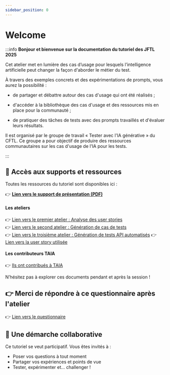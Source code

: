 ```yaml
---
sidebar_position: 0
---
```


# Welcome


:::info
**Bonjour et bienvenue sur la documentation du tutoriel des JFTL 2025**

Cet atelier met en lumière des cas d’usage pour lesquels l’intelligence artificielle peut changer la façon d'aborder le métier du test.

À travers des exemples concrets et des expérimentations de prompts, vous aurez la possibilité :

- de partager et débattre autour des cas d'usage qui ont été réalisés ;

- d'accéder à la bibliothèque des cas d'usage et des ressources mis en place pour la communauté ;

- de pratiquer des tâches de tests avec des prompts travaillés et d'évaluer leurs résultats.

Il est organisé par le groupe de travail « Tester avec l'IA générative » du CFTL. Ce groupe a pour objectif de produire des ressources communautaires sur les cas d'usage de l'IA pour les tests.

:::

## 📂 Accès aux supports et ressources

Toutes les ressources du tutoriel sont disponibles ici :

👉 **[Lien vers le support de présentation (PDF)](/file/TUTORIEL%20-%20TAIA%20-%20Tester%20avec%20IA%20-%2016052025.pdf)**  

#### Les ateliers
👉 [Lien vers le premier atelier : Analyse des user stories](/docs/TutorielJFTL/Analyse%20des%20User%20Stories/Cas%20usage.md)  
👉 [Lien vers le second atelier : Génération de cas de tests](/docs/TutorielJFTL/Génération%20de%20cas%20de%20test/Cas%20usage.md)   
👉 [Lien vers le troisième atelier : Génération de tests API automatisés](/docs/TutorielJFTL/Génération%20de%20tests%20automatisés/Cas%20usage.md)
👉 [Lien vers la user story utilisée](/docs/TutorielJFTL/US%20Tutoriel.md)  

#### Les contributeurs TAIA
👉 [Ils ont contribués à TAIA](/docs/Cas%20usage/contributors.md)  

N’hésitez pas à explorer ces documents pendant et après la session !

## 👉 Merci de répondre à ce questionnaire après l'atelier

👉 [Lien vers le questionnaire](https://forms.gle/GErfu7SnAWhDQLWi7)

## 🤝 Une démarche collaborative

Ce tutoriel se veut participatif. Vous êtes invités à :

- Poser vos questions à tout moment
- Partager vos expériences et points de vue
- Tester, expérimenter et... challenger !